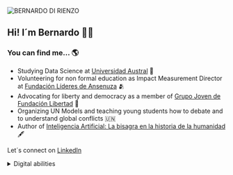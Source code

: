 ![BERNARDO DI RIENZO](https://github.com/user-attachments/assets/72e00857-043e-4306-be35-7ac02d8c1fae)

## Hi! I´m Bernardo 👋🏼

### You can find me... 🌎
- Studying Data Science at [Universidad Austral](https://www.austral.edu.ar) 📖
- Volunteering for non formal education as Impact Measurement Director at [Fundación Líderes de Ansenuza](https://lideresdeansenuza.org/) 🫂
- Advocating for liberty and democracy as a member of [Grupo Joven de Fundación Libertad](https://grupojovenfl.wordpress.com) 🗽
- Organizing UN Models and teaching young students how to debate and to understand global conflicts 🇺🇳
- Author of [Inteligencia Artificial: La bisagra en la historia de la humanidad](https://grupojovenfl.wordpress.com/2023/05/14/inteligencia-artificial-la-bisagra-en-la-historia-de-la-humanidad/) 🖋️

Let´s connect on [LinkedIn](www.linkedin.com/in/bernardodirienzo)

<details>
  <summary>Digital abilities</summary
  * Canva
  * Adobe Photoshop
  * Goole Worskspace
  * Google Looker Studio
  * Google Admin Console
  * Microsoft 365
  * Salesforce
  
<details>
  <summary>Programming languages</summary
  * R
  * Python
  
<details>
  <summary>Languages I speak</summary
  * Spanish (Native)
  * English (C1)
  * Portuguese (Basic)
